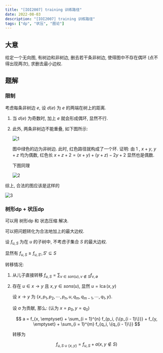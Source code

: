 ```yaml
---
title: "[IOI2007] training 训练路径"
date: 2022-08-03
description: "[IOI2007] training 训练路径"
tags: ["dp", "状压", "图论"]
---
```


## 大意

给定一个无向图, 有树边和非树边, 删去若干条非树边, 使得图中不存在偶环 (点不得出现两次), 求删去最小边权.

## 题解

### 限制

考虑每条非树边 $e$, 设 $d(e)$ 为 $e$ 的两端在树上的距离.

1. 当 $d(e)$ 为奇数时, 加上 $e$ 就会形成偶环, 显然不行.

2. 此外, 两条非树边不能重叠, 如下图所示:

   ![1](./1.png)

   图中绿色的边为非树边. 此时, 红色路径就构成了一个环. 证明: 由 1 , $x + y$, $y + z$ 均为偶数, 红色长 $x + z + 2 = (x + y) + (y + z) - 2y + 2$ 显然也是偶数.

   下图同理

   ![2](./2.png)

综上, 合法的图应该是这样的

   ![3](./3.png)

### 树形dp + 状压dp

可以用 树形dp 和 状态压缩 解决.

可以把问题转化为合法地加上的最大边权.

设 $f_{u, S}$ 为在 $u$ 的子树中, 不考虑子集合 $S$ 的最大边权.

显然有 $f_{u, S} \ge f_{u, S'}, S' \subseteq S$

转移情况:

1. 从儿子直接转移 $f_{u, S} = \sum_{v \in son(u), v \not\in S} f_{v, \emptyset}$

2. 存在 $u \in x \to y$ 且 $x, y \in sons(u)$, 显然 $u = \operatorname{lca}(x, y)$

   设 $x \to y$ 为 $\{x, p_1, p_2, \cdots , p_n, u, q_m, q_{m - 1}, \cdots, q_1, y\}$.

   设 $a$ 为贡献, 那么: (认为 $x = p_0, y = q_0$)

   $$
   a = f_{x, \emptyset} + \sum_{i = 1}^{n} f_{p_i, {\{p_{i - 1}\}}} + f_{y, \emptyset} + \sum_{i = 1}^{m} f_{q_i, \{q_{i - 1}\}}
   $$

   转移为

   $$
   f_{u, S \cup \{x, y\}} = f_{u, S} + a (x, y \not\in S)
   $$
